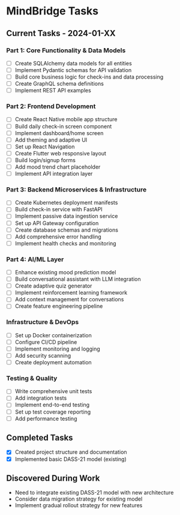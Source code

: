 # MindBridge Tasks

## Current Tasks - 2024-01-XX

### Part 1: Core Functionality & Data Models
- [ ] Create SQLAlchemy data models for all entities
- [ ] Implement Pydantic schemas for API validation
- [ ] Build core business logic for check-ins and data processing
- [ ] Create GraphQL schema definitions
- [ ] Implement REST API examples

### Part 2: Frontend Development
- [ ] Create React Native mobile app structure
- [ ] Build daily check-in screen component
- [ ] Implement dashboard/home screen
- [ ] Add theming and adaptive UI
- [ ] Set up React Navigation
- [ ] Create Flutter web responsive layout
- [ ] Build login/signup forms
- [ ] Add mood trend chart placeholder
- [ ] Implement API integration layer

### Part 3: Backend Microservices & Infrastructure
- [ ] Create Kubernetes deployment manifests
- [ ] Build check-in service with FastAPI
- [ ] Implement passive data ingestion service
- [ ] Set up API Gateway configuration
- [ ] Create database schemas and migrations
- [ ] Add comprehensive error handling
- [ ] Implement health checks and monitoring

### Part 4: AI/ML Layer
- [ ] Enhance existing mood prediction model
- [ ] Build conversational assistant with LLM integration
- [ ] Create adaptive quiz generator
- [ ] Implement reinforcement learning framework
- [ ] Add context management for conversations
- [ ] Create feature engineering pipeline

### Infrastructure & DevOps
- [ ] Set up Docker containerization
- [ ] Configure CI/CD pipeline
- [ ] Implement monitoring and logging
- [ ] Add security scanning
- [ ] Create deployment automation

### Testing & Quality
- [ ] Write comprehensive unit tests
- [ ] Add integration tests
- [ ] Implement end-to-end testing
- [ ] Set up test coverage reporting
- [ ] Add performance testing

## Completed Tasks
- [x] Created project structure and documentation
- [x] Implemented basic DASS-21 model (existing)

## Discovered During Work
- Need to integrate existing DASS-21 model with new architecture
- Consider data migration strategy for existing model
- Implement gradual rollout strategy for new features 